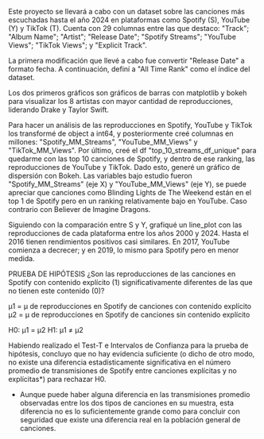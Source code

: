 Este proyecto se llevará a cabo con un dataset sobre las canciones más escuchadas hasta el año 2024 en plataformas como Spotify (S), YouTube (Y) y TikTok (T). Cuenta con 29 columnas entre las que destaco:
"Track"; "Album Name"; "Artist"; "Release Date"; "Spotify Streams"; "YouTube Views"; "TikTok Views"; y "Explicit Track".

La primera modificación que llevé a cabo fue convertir "Release Date" a formato fecha. A continuación, definí a "All Time Rank" como el índice del dataset.

Los dos primeros gráficos son gráficos de barras con matplotlib y bokeh para visualizar los 8 artistas con mayor cantidad de reproducciones, liderando Drake y Taylor Swift.

Para hacer un análisis de las reproducciones en Spotify, YouTube y TikTok los transformé de object a int64, y posteriormente creé columnas en millones: "Spotify_MM_Streams", "YouTube_MM_Views" y "TikTok_MM_Views". Por último, creé el df "top_10_streams_df_unique" para quedarme con las top 10 canciones de Spotify, y dentro de ese ranking, las reproducciones de YouTube y TikTok.
Dado esto, generé un gráfico de dispersión con Bokeh. Las variables bajo estudio fueron "Spotify_MM_Streams" (eje X) y "YouTube_MM_Views" (eje Y), se puede apreciar que canciones como Blinding Lights de The Weekend están en el top 1 de Spotify pero en un ranking relativamente bajo en YouTube. Caso contrario con Believer de Imagine Dragons.

Siguiendo con la comparación entre S y Y, grafiqué un line_plot con las reproducciones de cada plataforma entre los años 2000 y 2024. Hasta el 2016 tienen rendimientos positivos casi similares.
En 2017, YouTube comienza a decrecer; y en 2019, lo mismo para Spotify pero en menor medida.

PRUEBA DE HIPÓTESIS
¿Son las reproducciones de las canciones en Spotify con contenido explícito (1) significativamente diferentes de las que no tienen este contenido (0)?

μ1 = μ de reproducciones en Spotify de canciones con contenido explícito
μ2 = μ de reproducciones en Spotify de canciones sin contenido explícito

H0: μ1 = μ2
H1: μ1 ≠ μ2

Habiendo realizado el Test-T e Intervalos de Confianza para la prueba de hipótesis, concluyo que no hay evidencia suficiente (o dicho de otro modo, no existe una diferencia estadísticamente significativa en el número promedio de transmisiones de Spotify entre canciones explícitas y no explícitas*) para rechazar H0.
* Aunque puede haber alguna diferencia en las transmisiones promedio observadas entre los dos tipos de canciones en su muestra, esta diferencia no es lo suficientemente grande como para concluir con seguridad que existe una diferencia real en la población general de canciones.
